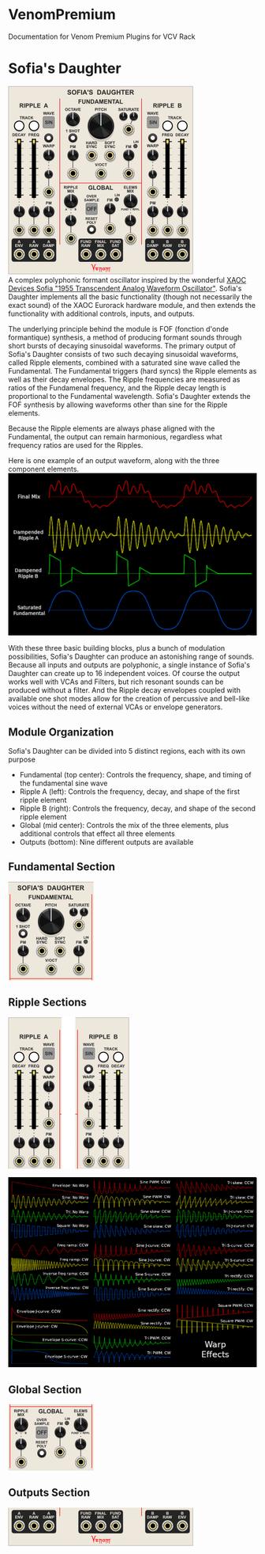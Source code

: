 # VenomPremium
Documentation for Venom Premium Plugins for VCV Rack


# Sofia's Daughter
![Sofia's Daughter module image](doc/SofiasDaughter.png)  
A complex polyphonic formant oscillator inspired by the wonderful [XAOC Devices Sofia "1955 Transcendent Analog Waveform Oscillator"](http://xaocdevices.com/main/sofia). Sofia's Daughter implements all the basic functionality (though not necessarily the exact sound) of the XAOC Eurorack hardware module, and then extends the functionality with additional controls, inputs, and outputs.

The underlying principle behind the module is FOF (fonction d'onde formantique) synthesis, a method of producing formant sounds through short bursts of decaying sinusoidal waveforms. The primary output of Sofia's Daughter consists of two such decaying sinusoidal waveforms, called Ripple elements, combined with a saturated sine wave called the Fundamental. The Fundamental triggers (hard syncs) the Ripple elements as well as their decay envelopes. The Ripple frequencies are measured as ratios of the Fundamenal frequency, and the Ripple decay length is proportional to the Fundamental wavelength. Sofia's Daughter extends the FOF synthesis by allowing waveforms other than sine for the Ripple elements.

Because the Ripple elements are always phase aligned with the Fundamental, the output can remain harmonious, regardless what frequency ratios are used for the Ripples.

Here is one example of an output waveform, along with the three component elements.
![Example output waveform image](doc/FinalMixComponents.png)  

With these three basic building blocks, plus a bunch of modulation possibilities, Sofia's Daughter can produce an astonishing range of sounds. Because all inputs and outputs are polyphonic, a single instance of Sofia's Daughter can create up to 16 independent voices. Of course the output works well with VCAs and Filters, but rich resonant sounds can be produced without a filter. And the Ripple decay envelopes coupled with available one shot modes allow for the creation of percussive and bell-like voices without the need of external VCAs or envelope generators.

## Module Organization
Sofia's Daughter can be divided into 5 distinct regions, each with its own purpose
- Fundamental (top center): Controls the frequency, shape, and timing of the fundamental sine wave
- Ripple A (left): Controls the frequency, decay, and shape of the first ripple element
- Ripple B (right): Controls the frequency, decay, and shape of the second ripple element
- Global (mid center): Controls the mix of the three elements, plus additional controls that effect all three elements
- Outputs (bottom): Nine different outputs are available

## Fundamental Section
![Fundamental section image](doc/FundamentalSection.png)  

## Ripple Sections
![Ripple sections image](doc/RippleSections.png)  

![Warp Effects image](doc/WarpEffects.png)

## Global Section
![Global section image](doc/GlobalSection.png)

## Outputs Section
![Outputs section image](doc/OutputsSection.png)  




